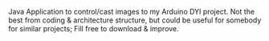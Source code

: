 Java Application to control/cast images to my Arduino DYI project. Not the best from coding & architecture structure, but could be useful for somebody for similar projects; Fill free to download & improve.
